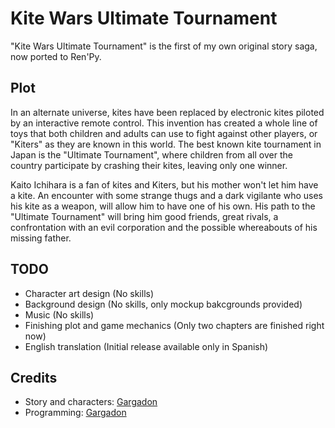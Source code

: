 # Kite Wars Ultimate Tournament
"Kite Wars Ultimate Tournament" is the first of my own original story saga, now ported to Ren'Py.

## Plot
In an alternate universe, kites have been replaced by electronic kites piloted by an interactive remote control. This invention has created a whole line of toys that both children and adults can use to fight against other players, or "Kiters" as they are known in this world. The best known kite tournament in Japan is the "Ultimate Tournament", where children from all over the country participate by crashing their kites, leaving only one winner.

Kaito Ichihara is a fan of kites and Kiters, but his mother won't let him have a kite. An encounter with some strange thugs and a dark vigilante who uses his kite as a weapon, will allow him to have one of his own. His path to the "Ultimate Tournament" will bring him good friends, great rivals, a confrontation with an evil corporation and the possible whereabouts of his missing father.

## TODO
* Character art design (No skills)
* Background design (No skills, only mockup bakcgrounds provided)
* Music (No skills)
* Finishing plot and game mechanics (Only two chapters are finished right now)
* English translation (Initial release available only in Spanish)

## Credits
* Story and characters: [Gargadon](https://github.com/Gargadon)
* Programming: [Gargadon](https://github.com/Gargadon)
